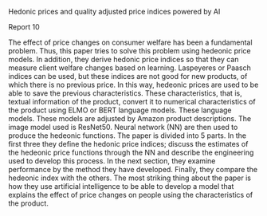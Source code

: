Hedonic prices and quality adjusted price indices powered by AI

Report 10

The effect of price changes on consumer welfare has been a fundamental problem. Thus, this paper tries to solve this problem using hedeonic price models. In addition, they derive hedonic price indices so that they can measure client welfare changes based on learning. Laspeyeres or Paasch indices can be used, but these indices are not good for new products, of which there is no previous price. In this way, hedeonic prices are used to be able to save the previous characteristics. These characteristics, that is, textual information of the product, convert it to numerical characteristics of the product using ELMO or BERT language models. These language models. These models are adjusted by Amazon product descriptions. The image model used is ResNet50. Neural network (NN) are then used to produce the hedeonic functions.
The paper is divided into 5 parts. In the first three they define the hedonic price indices; discuss the estimates of the hedeonic price functions through the NN and describe the engineering used to develop this process. In the next section, they examine performance by the method they have developed. Finally, they compare the hedeonic index with the others.
The most striking thing about the paper is how they use artificial intelligence to be able to develop a model that explains the effect of price changes on people using the characteristics of the product.